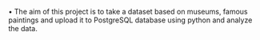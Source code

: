 •	The aim of this project is to take a dataset based on museums, famous paintings and upload it to PostgreSQL database using python and analyze the data.
